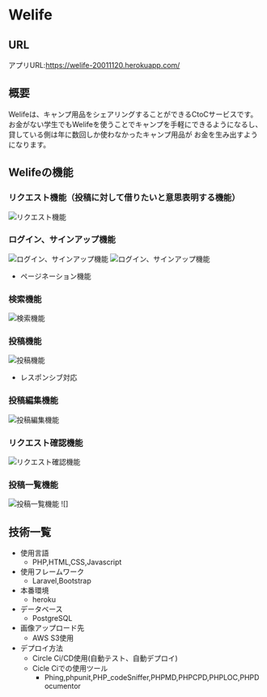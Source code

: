 # Welife
## URL
アプリURL:https://welife-20011120.herokuapp.com/
## 概要
Welifeは、キャンプ用品をシェアリングすることができるCtoCサービスです。
お金がない学生でもWelifeを使うことでキャンプを手軽にできるようになるし、
貸している側は年に数回しか使わなかったキャンプ用品が
お金を生み出すようになります。
## Welifeの機能
### リクエスト機能（投稿に対して借りたいと意思表明する機能）
![リクエスト機能](img/request.png)
### ログイン、サインアップ機能
![ログイン、サインアップ機能](img/login.png)
![ログイン、サインアップ機能](img/sign_up.png)
- ページネーション機能
### 検索機能
![検索機能](img/search.png)
### 投稿機能
![投稿機能](img/post.png)
- レスポンシブ対応
### 投稿編集機能
![投稿編集機能](img/edit.png)
### リクエスト確認機能
![リクエスト確認機能](img/request_confirmation.png)
### 投稿一覧機能
![投稿一覧機能](img/index.png)
![]
##  技術一覧
- 使用言語
    - PHP,HTML,CSS,Javascript
- 使用フレームワーク
    - Laravel,Bootstrap
- 本番環境
    - heroku
- データベース
     - PostgreSQL
- 画像アップロード先
     - AWS S3使用
- デプロイ方法
    - Circle Ci/CD使用(自動テスト、自動デプロイ)
    - Cicle Ciでの使用ツール
        - Phing,phpunit,PHP_codeSniffer,PHPMD,PHPCPD,PHPLOC,PHPDocumentor
